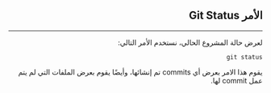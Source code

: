 <div dir=rtl>

## **الأمر Git Status**
---
لعرض حالة المشروع الحالي، نستخدم الأمر التالي:

```
git status
``` 
يقوم هذا الامر بعرض أي commits تم إنشائها، وأيضًا يقوم بعرض الملفات التي لم يتم عمل commit لها.


</div>